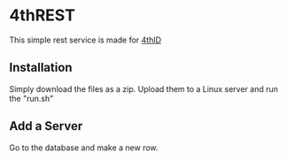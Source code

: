 # 4thREST

This simple rest service is made for [4thID](https://4thid.us)

## Installation

Simply download the files as a zip.
Upload them to a Linux server and run the "run.sh"

## Add a Server

Go to the database and make a new row.
